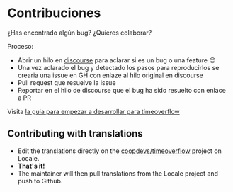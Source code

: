 # Contribuciones

¿Has encontrado algún bug? ¿Quieres colaborar?

Proceso:
* Abrir un hilo en [discourse](http://community.coopdevs.org/) para aclarar si es un bug o una feature :wink:
* Una vez aclarado el bug y detectado los pasos para reproducirlos se crearia una issue en GH con enlaze al hilo original en discourse
* Pull request que resuelve la issue
* Reportar en el hilo de discourse que el bug ha sido resuelto con enlace a PR

Visita [la guia para empezar a desarrollar para timeoverflow](https://github.com/coopdevs/timeoverflow/wiki/Getting-started)

## Contributing with translations

- Edit the translations directly on the [coopdevs/timeoverflow](https://www.localeapp.com/projects/10031) project on Locale.
- **That's it!**
- The maintainer will then pull translations from the Locale project and push to Github.
